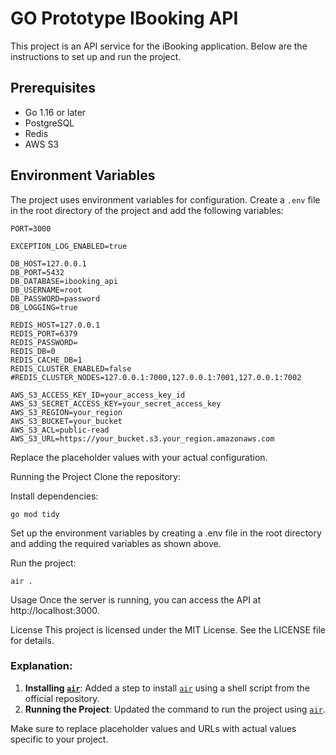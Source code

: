 # GO Prototype IBooking API

This project is an API service for the iBooking application. Below are the instructions to set up and run the project.

## Prerequisites

-   Go 1.16 or later
-   PostgreSQL
-   Redis
-   AWS S3

## Environment Variables

The project uses environment variables for configuration. Create a `.env` file in the root directory of the project and add the following variables:

```properties
PORT=3000

EXCEPTION_LOG_ENABLED=true

DB_HOST=127.0.0.1
DB_PORT=5432
DB_DATABASE=ibooking_api
DB_USERNAME=root
DB_PASSWORD=password
DB_LOGGING=true

REDIS_HOST=127.0.0.1
REDIS_PORT=6379
REDIS_PASSWORD=
REDIS_DB=0
REDIS_CACHE_DB=1
REDIS_CLUSTER_ENABLED=false
#REDIS_CLUSTER_NODES=127.0.0.1:7000,127.0.0.1:7001,127.0.0.1:7002

AWS_S3_ACCESS_KEY_ID=your_access_key_id
AWS_S3_SECRET_ACCESS_KEY=your_secret_access_key
AWS_S3_REGION=your_region
AWS_S3_BUCKET=your_bucket
AWS_S3_ACL=public-read
AWS_S3_URL=https://your_bucket.s3.your_region.amazonaws.com
```

Replace the placeholder values with your actual configuration.

Running the Project
Clone the repository:

Install dependencies:

```
go mod tidy
```

Set up the environment variables by creating a .env file in the root directory and adding the required variables as shown above.

Run the project:

```
air .
```

Usage
Once the server is running, you can access the API at http://localhost:3000.

License
This project is licensed under the MIT License. See the LICENSE file for details.

### Explanation:

1. **Installing [`air`](command:_github.copilot.openSymbolFromReferences?%5B%22%22%2C%5B%7B%22uri%22%3A%7B%22scheme%22%3A%22file%22%2C%22authority%22%3A%22%22%2C%22path%22%3A%22%2FUsers%2Fpudthai%2Flab%2Fworkshop-golang%2FREADME.md%22%2C%22query%22%3A%22%22%2C%22fragment%22%3A%22%22%7D%2C%22pos%22%3A%7B%22line%22%3A53%2C%22character%22%3A0%7D%7D%5D%2C%2287de2004-f5ac-4b4b-98d2-3fc643a8cb6e%22%5D "Go to definition")**: Added a step to install [`air`](command:_github.copilot.openSymbolFromReferences?%5B%22%22%2C%5B%7B%22uri%22%3A%7B%22scheme%22%3A%22file%22%2C%22authority%22%3A%22%22%2C%22path%22%3A%22%2FUsers%2Fpudthai%2Flab%2Fworkshop-golang%2FREADME.md%22%2C%22query%22%3A%22%22%2C%22fragment%22%3A%22%22%7D%2C%22pos%22%3A%7B%22line%22%3A53%2C%22character%22%3A0%7D%7D%5D%2C%2287de2004-f5ac-4b4b-98d2-3fc643a8cb6e%22%5D "Go to definition") using a shell script from the official repository.
2. **Running the Project**: Updated the command to run the project using [`air`](command:_github.copilot.openSymbolFromReferences?%5B%22%22%2C%5B%7B%22uri%22%3A%7B%22scheme%22%3A%22file%22%2C%22authority%22%3A%22%22%2C%22path%22%3A%22%2FUsers%2Fpudthai%2Flab%2Fworkshop-golang%2FREADME.md%22%2C%22query%22%3A%22%22%2C%22fragment%22%3A%22%22%7D%2C%22pos%22%3A%7B%22line%22%3A53%2C%22character%22%3A0%7D%7D%5D%2C%2287de2004-f5ac-4b4b-98d2-3fc643a8cb6e%22%5D "Go to definition").

Make sure to replace placeholder values and URLs with actual values specific to your project.

```

```
